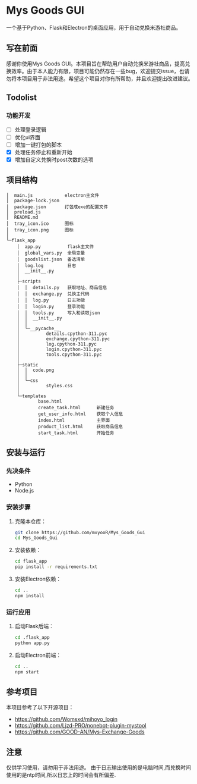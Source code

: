 
# Mys Goods GUI

一个基于Python、Flask和Electron的桌面应用，用于自动兑换米游社商品。

## 写在前面

感谢你使用Mys Goods GUI。本项目旨在帮助用户自动兑换米游社商品，提高兑换效率。由于本人能力有限，项目可能仍然存在一些bug，欢迎提交issue，也请勿将本项目用于非法用途。希望这个项目对你有所帮助，并且欢迎提出改进建议。

## Todolist

### 功能开发

- [ ] 处理登录逻辑
- [ ] 优化ui界面
- [ ] 增加一键打包的脚本
- [x] 处理任务停止和重新开始
- [x] 增加自定义兑换时post次数的选项

## 项目结构

```
│  main.js            electron主文件  
│  package-lock.json
│  package.json       打包成exe的配置文件
│  preload.js
│  README.md
│  tray_icon.ico      图标
│  tray_icon.png      图标
│
└─flask_app
    │  app.py          flask主文件
    │  global_vars.py  全局变量
    │  goodslist.json  备选清单
    │  log.log         日志
    │  __init__.py
    │
    ├─scripts
    │  │  details.py   获取地址、商品信息
    │  │  exchange.py  兑换主代码
    │  │  log.py       日志功能
    │  │  login.py     登录功能
    │  │  tools.py     写入和读取json
    │  │  __init__.py
    │  │
    │  └─__pycache__
    │          details.cpython-311.pyc
    │          exchange.cpython-311.pyc
    │          log.cpython-311.pyc
    │          login.cpython-311.pyc
    │          tools.cpython-311.pyc
    │
    ├─static
    │  │  code.png
    │  │
    │  └─css
    │          styles.css
    │
    └─templates
            base.html          
            create_task.html      新建任务
            get_user_info.html    获取个人信息
            index.html            主界面
            product_list.html     获取商品信息
            start_task.html       开始任务
```

## 安装与运行

### 先决条件

- Python 
- Node.js 

### 安装步骤

1. 克隆本仓库：

    ```bash
    git clone https://github.com/mxyooR/Mys_Goods_Gui
    cd Mys_Goods_Gui
    ```

2. 安装依赖：

    ```bash
    cd flask_app
    pip install -r requirements.txt
    ```

3. 安装Electron依赖：

    ```bash
    cd ..
    npm install
    ```

### 运行应用

1. 启动Flask后端：

    ```bash
    cd .flask_app
    python app.py
    ```

2. 启动Electron前端：

    ```bash
    cd ..
    npm start
    ```

## 参考项目

本项目参考了以下开源项目：

- https://github.com/Womsxd/mihoyo_login
- https://github.com/Ljzd-PRO/nonebot-plugin-mystool
- https://github.com/GOOD-AN/Mys-Exchange-Goods

## 注意

仅供学习使用，请勿用于非法用途。
由于日志输出使用的是电脑时间,而兑换时间使用的是ntp时间,所以日志上的时间会有所偏差.


